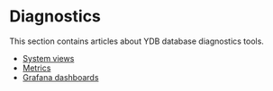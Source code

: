 # Diagnostics

This section contains articles about YDB database diagnostics tools.

- [System views](system_views_db.md)
- [Metrics](monitoring.md)
- [Grafana dashboards](../administration/grafana-dashboards.md)
